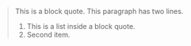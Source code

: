 > This is a block quote. This
> paragraph has two lines.
>
> 1. This is a list inside a block quote.
> 2. Second item.